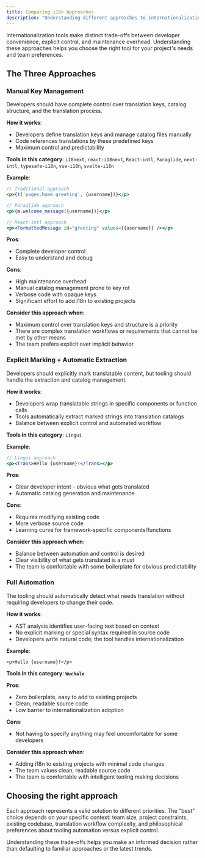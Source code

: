 ```yaml
---
title: Comparing i18n Approaches
description: "Understanding different approaches to internationalization: full automation, explicit marking, and manual key management. Learn the trade-offs between developer control and convenience in i18n tooling."
---
```


Internationalization tools make distinct trade-offs between developer
convenience, explicit control, and maintenance overhead. Understanding these
approaches helps you choose the right tool for your project's needs and team
preferences.

## The Three Approaches

### Manual Key Management

Developers should have complete control over translation keys, catalog
structure, and the translation process.

**How it works**:
- Developers define translation keys and manage catalog files manually
- Code references translations by these predefined keys
- Maximum control and predictability

**Tools in this category**: `i18next`, `react-i18next`, `React-intl`, `Paraglide`, `next-intl`, `typesafe-i18n`, `vue-i18n`, `svelte-i18n`

**Example**:
```jsx
// Traditional approach
<p>{t('pages.home.greeting', {username})}</p>

// Paraglide approach
<p>{m.welcome_message({username})}</p>

// React-intl approach
<p><FormattedMessage id="greeting" values={{username}} /></p>
```

**Pros**:
- Complete developer control
- Easy to understand and debug

**Cons**:
- High maintenance overhead
- Manual catalog management prone to key rot
- Verbose code with opaque keys
- Significant effort to add i18n to existing projects

**Consider this approach when**:
- Maximum control over translation keys and structure is a priority
- There are complex translation workflows or requirements that cannot be met by other means
- The team prefers explicit over implicit behavior

### Explicit Marking + Automatic Extraction

Developers should explicitly mark translatable content, but tooling should
handle the extraction and catalog management.

**How it works**:
- Developers wrap translatable strings in specific components or function calls
- Tools automatically extract marked strings into translation catalogs
- Balance between explicit control and automated workflow

**Tools in this category**: `Lingui`

**Example**:
```jsx
// Lingui approach
<p><Trans>Hello {username}!</Trans></p>
```

**Pros**:
- Clear developer intent - obvious what gets translated
- Automatic catalog generation and maintenance

**Cons**:
- Requires modifying existing code
- More verbose source code
- Learning curve for framework-specific components/functions

**Consider this approach when**:
- Balance between automation and control is desired
- Clear visibility of what gets translated is a must
- The team is comfortable with some boilerplate for obvious predictability

### Full Automation

The tooling should automatically detect what needs translation without
requiring developers to change their code.

**How it works**: 
- AST analysis identifies user-facing text based on context
- No explicit marking or special syntax required in source code
- Developers write natural code; the tool handles internationalization

**Example**:

```svelte
<p>Hello {username}!</p>
```

**Tools in this category**: **`Wuchale`**

**Pros**:
- Zero boilerplate, easy to add to existing projects
- Clean, readable source code
- Low barrier to internationalization adoption

**Cons**:
- Not having to specify anything may feel uncomfortable for some developers

**Consider this approach when**:
- Adding i18n to existing projects with minimal code changes
- The team values clean, readable source code
- The team is comfortable with intelligent tooling making decisions

## Choosing the right approach

Each approach represents a valid solution to different priorities. The "best"
choice depends on your specific context: team size, project constraints,
existing codebase, translation workflow complexity, and philosophical
preferences about tooling automation versus explicit control.

Understanding these trade-offs helps you make an informed decision rather than
defaulting to familiar approaches or the latest trends.
